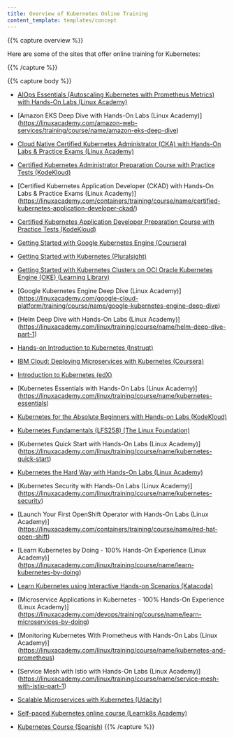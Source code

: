 ```yaml
---
title: Overview of Kubernetes Online Training
content_template: templates/concept
---
```


{{% capture overview %}}

Here are some of the sites that offer online training for Kubernetes:

{{% /capture %}}

{{% capture body %}}

* [AIOps Essentials (Autoscaling Kubernetes with Prometheus Metrics) with Hands-On Labs (Linux Academy)](https://linuxacademy.com/devops/training/course/name/using-machine-learning-to-scale-kubernetes-clusters)

* [Amazon EKS Deep Dive with Hands-On Labs (Linux Academy)] (https://linuxacademy.com/amazon-web-services/training/course/name/amazon-eks-deep-dive)

* [Cloud Native Certified Kubernetes Administrator (CKA) with Hands-On Labs & Practice Exams (Linux Academy)](https://linuxacademy.com/linux/training/course/name/cloud-native-certified-kubernetes-administrator-cka)

* [Certified Kubernetes Administrator Preparation Course with Practice Tests (KodeKloud)](https://kodekloud.com/p/certified-kubernetes-administrator-with-practice-tests)

* [Certified Kubernetes Application Developer (CKAD) with Hands-On Labs & Practice Exams (Linux Academy)] (https://linuxacademy.com/containers/training/course/name/certified-kubernetes-application-developer-ckad/)

* [Certified Kubernetes Application Developer Preparation Course with Practice Tests (KodeKloud)](https://kodekloud.com/p/kubernetes-certification-course)

* [Getting Started with Google Kubernetes Engine (Coursera)](https://www.coursera.org/learn/google-kubernetes-engine)

* [Getting Started with Kubernetes (Pluralsight)](https://www.pluralsight.com/courses/getting-started-kubernetes)

* [Getting Started with Kubernetes Clusters on OCI Oracle Kubernetes Engine (OKE) (Learning Library)](https://apexapps.oracle.com/pls/apex/f?p=44785:50:0:::50:P50_EVENT_ID,P50_COURSE_ID:5935,256)

* [Google Kubernetes Engine Deep Dive (Linux Academy)] (https://linuxacademy.com/google-cloud-platform/training/course/name/google-kubernetes-engine-deep-dive)

* [Helm Deep Dive with Hands-On Labs (Linux Academy)] (https://linuxacademy.com/linux/training/course/name/helm-deep-dive-part-1)

* [Hands-on Introduction to Kubernetes (Instruqt)](https://play.instruqt.com/public/topics/getting-started-with-kubernetes)

* [IBM Cloud: Deploying Microservices with Kubernetes (Coursera)](https://www.coursera.org/learn/deploy-micro-kube-ibm-cloud)

* [Introduction to Kubernetes (edX)](https://www.edx.org/course/introduction-kubernetes-linuxfoundationx-lfs158x)

* [Kubernetes Essentials with Hands-On Labs (Linux Academy)] (https://linuxacademy.com/linux/training/course/name/kubernetes-essentials)

* [Kubernetes for the Absolute Beginners with Hands-on Labs (KodeKloud)](https://kodekloud.com/p/kubernetes-for-the-absolute-beginners-hands-on)

* [Kubernetes Fundamentals (LFS258) (The Linux Foundation)](https://training.linuxfoundation.org/training/kubernetes-fundamentals/)

* [Kubernetes Quick Start with Hands-On Labs (Linux Academy)] (https://linuxacademy.com/linux/training/course/name/kubernetes-quick-start)

* [Kubernetes the Hard Way with Hands-On Labs (Linux Academy)](https://linuxacademy.com/linux/training/course/name/kubernetes-the-hard-way)

* [Kubernetes Security with Hands-On Labs (Linux Academy)] (https://linuxacademy.com/linux/training/course/name/kubernetes-security)

* [Launch Your First OpenShift Operator with Hands-On Labs (Linux Academy)] (https://linuxacademy.com/containers/training/course/name/red-hat-open-shift)

* [Learn Kubernetes by Doing - 100% Hands-On Experience (Linux Academy)] (https://linuxacademy.com/linux/training/course/name/learn-kubernetes-by-doing)

* [Learn Kubernetes using Interactive Hands-on Scenarios (Katacoda)](https://www.katacoda.com/courses/kubernetes/)

* [Microservice Applications in Kubernetes - 100% Hands-On Experience (Linux Academy)] (https://linuxacademy.com/devops/training/course/name/learn-microservices-by-doing)

* [Monitoring Kubernetes With Prometheus with Hands-On Labs (Linux Academy)] (https://linuxacademy.com/linux/training/course/name/kubernetes-and-prometheus)

* [Service Mesh with Istio with Hands-On Labs (Linux Academy)] (https://linuxacademy.com/linux/training/course/name/service-mesh-with-istio-part-1)

* [Scalable Microservices with Kubernetes (Udacity)](https://www.udacity.com/course/scalable-microservices-with-kubernetes--ud615)

* [Self-paced Kubernetes online course (Learnk8s Academy)](https://learnk8s.io/academy)

* [Kubernetes Course (Spanish)](https://platzi.com/cursos/k8s/)
{{% /capture %}}

